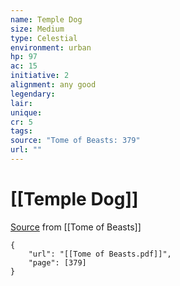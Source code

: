 ```yaml
---
name: Temple Dog
size: Medium
type: Celestial
environment: urban
hp: 97
ac: 15
initiative: 2
alignment: any good
legendary: 
lair: 
unique: 
cr: 5
tags: 
source: "Tome of Beasts: 379"
url: ""
---
```

# [[Temple Dog]]

[Source](zotero://open-pdf/library/items/ULEQWHJM?page=379) from [[Tome of Beasts]]

```pdf
{
	"url": "[[Tome of Beasts.pdf]]",
	"page": [379]
}
```

